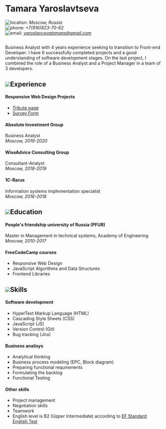 # Tamara Yaroslavtseva

![location:](https://i.ibb.co/ZXfHVbD/location.png)   *Moscow, Russia*\
![phone:](https://i.ibb.co/pLjJCd1/352510-24.png)    *+7(916)823-70-62*\
![email:](https://i.ibb.co/DfKcvhX/763298-24-1.png)    *yaroslavcevatamara@gmail.com*

##
Business Analyst with 4 years experience seeking to transition to Front-end Developer. I have 6 successfully completed projects and a good understanding of software development stages. On the last project, I combined the role of a Business Analyst and a Project Manager in a team of 3 developers.

## ![](https://i.ibb.co/M1F9hdC/298733-32.png)Experience

#### Responsive Web Design Projects
- [Tribute page](https://codepen.io/dotoshka/full/GRRNGjo)
- [Survey Form](https://codepen.io/dotoshka/full/KKwaONq)

#### Absolute Investment Group
Business Analyst\
*Moscow, 2019-2020*

#### WiseAdvice Consulting Group
Consultant-Analyst\
*Moscow, 2018-2019*

#### 1C-Rarus
Information systems implementation specialist\
*Moscow, 2016-2018*

## ![](https://i.ibb.co/jTJwzTy/298716-32.png)Education

#### People's friendship university of Russia (PFUR)
Master in Management in technical systems, Academy of Engineering\
*Moscow, 2010-2017*

#### FreeCodeCamp courses
- Responsive Web Design
- JavaScript Algorithms and Data Structures
- Frontend Libraries

## ![](https://i.ibb.co/DwQvcVz/298852-32.png)Skills

#### Software development
 - HyperText Markup Language (HTML)
 - Cascading Style Sheets (CSS)
 - JavaScript (JS)
 - Version Control (Git)
 - Bug tracking (Jira)
 
#### Business analisys
- Analytical thinking
- Business process modeling (EPC, Block diagram)
- Preparing functional requirements
- Formulating the backlog
- Functional Testing

#### Other skills
- Project management
- Negotiation skills
- Teamwork
- English level is B2 (Upper Intermediate) according to [EF Standard English Test](https://www.efset.org/cert/bKhtNF)

